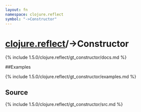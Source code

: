 ```yaml
---
layout: fn
namespace: clojure.reflect
symbol: "->Constructor"
---
```


# [clojure.reflect](../)/->Constructor

{% include 1.5.0/clojure.reflect/gt_constructor/docs.md %}

##Examples

{% include 1.5.0/clojure.reflect/gt_constructor/examples.md %}
## Source
{% include 1.5.0/clojure.reflect/gt_constructor/src.md %}

